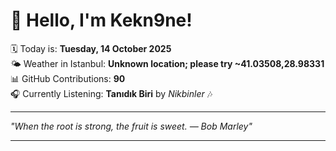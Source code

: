 # 👋 Hello, I'm Kekn9ne!

🗓️ Today is: **Tuesday, 14 October 2025**  
🌤️ Weather in Istanbul: **Unknown location; please try ~41.03508,28.98331**  
📊 GitHub Contributions: **90**  
🎧 Currently Listening: **Tanıdık Biri** by *Nikbinler* 🎶

---

_"When the root is strong, the fruit is sweet. — *Bob Marley*"_

---
